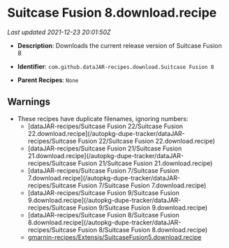 # Suitcase Fusion 8.download.recipe

_Last updated 2021-12-23 20:01:50Z_

- **Description**: Downloads the current release version of Suitcase Fusion 8

- **Identifier**: `com.github.dataJAR-recipes.download.Suitcase Fusion 8`

- **Parent Recipes**: `None`


## Warnings

- These recipes have duplicate filenames, ignoring numbers:
    - [dataJAR-recipes/Suitcase Fusion 22/Suitcase Fusion 22.download.recipe](/autopkg-dupe-tracker/dataJAR-recipes/Suitcase Fusion 22/Suitcase Fusion 22.download.recipe)
    - [dataJAR-recipes/Suitcase Fusion 21/Suitcase Fusion 21.download.recipe](/autopkg-dupe-tracker/dataJAR-recipes/Suitcase Fusion 21/Suitcase Fusion 21.download.recipe)
    - [dataJAR-recipes/Suitcase Fusion 7/Suitcase Fusion 7.download.recipe](/autopkg-dupe-tracker/dataJAR-recipes/Suitcase Fusion 7/Suitcase Fusion 7.download.recipe)
    - [dataJAR-recipes/Suitcase Fusion 9/Suitcase Fusion 9.download.recipe](/autopkg-dupe-tracker/dataJAR-recipes/Suitcase Fusion 9/Suitcase Fusion 9.download.recipe)
    - [dataJAR-recipes/Suitcase Fusion 8/Suitcase Fusion 8.download.recipe](/autopkg-dupe-tracker/dataJAR-recipes/Suitcase Fusion 8/Suitcase Fusion 8.download.recipe)
    - [gmarnin-recipes/Extensis/SuitcaseFusion5.download.recipe](/autopkg-dupe-tracker/gmarnin-recipes/Extensis/SuitcaseFusion5.download.recipe)